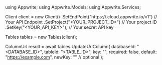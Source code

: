 using Appwrite;
using Appwrite.Models;
using Appwrite.Services;

Client client = new Client()
    .SetEndPoint("https://<REGION>.cloud.appwrite.io/v1") // Your API Endpoint
    .SetProject("<YOUR_PROJECT_ID>") // Your project ID
    .SetKey("<YOUR_API_KEY>"); // Your secret API key

Tables tables = new Tables(client);

ColumnUrl result = await tables.UpdateUrlColumn(
    databaseId: "<DATABASE_ID>",
    tableId: "<TABLE_ID>",
    key: "",
    required: false,
    default: "https://example.com",
    newKey: "" // optional
);